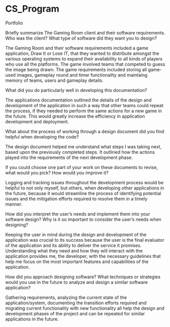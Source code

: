 # CS_Program
Portfolio

Briefly summarize The Gaming Room client and their software requirements. Who was the client? What type of software did they want you to design?

The Gaming Room and their software requirements included a game application, Draw It or Lose IT, that they wanted to distribute amongst the various operating systems to expand their availability to all kinds of players who use all the platforms.  The game involved teams that competed to guess the image being drawn.  The game requirements included storing all game-used images, gameplay round and timer functionality and maintaing memory of teams, users and gameplay details.

What did you do particularly well in developing this documentation?

The applications documentation outlined the details of the design and development of the application in such a way that other teams could repeat the process, if they needed to perform the same actions for a new game in the future.  This would greatly increase the efficiency in application development and deployment.

What about the process of working through a design document did you find helpful when developing the code?

The design document helped me understand what steps I was taking next, based upon the previously completed steps.  It outlined how the actions played into the requirements of the next development phase.

If you could choose one part of your work on these documents to revise, what would you pick? How would you improve it?

Logging and tracking issues throughout the development process would be helpful to not only myself, but others, when developing other applications in the future, because it would streamline the process of identifying potential issues and the mitigation efforts required to resolve them in a timely manner.

How did you interpret the user’s needs and implement them into your software design? Why is it so important to consider the user’s needs when designing?

Keeping the user in mind during the design and development of the application was crucial to its success because the user is the final evaluator of the application and its ability to deliver the service it promises.  Understanding what they need and how they will interact with the application provides me, the developer, with the necessary guidelines that help me focus on the most important features and capabilities of the application.

How did you approach designing software? What techniques or strategies would you use in the future to analyze and design a similar software application?

Gathering requirements, analyzing the current state of the application/system, documenting the transition efforts required and migrating current functionality with new functionality all help the design and development phases of the project and can be repeated for similar applications in the future.
